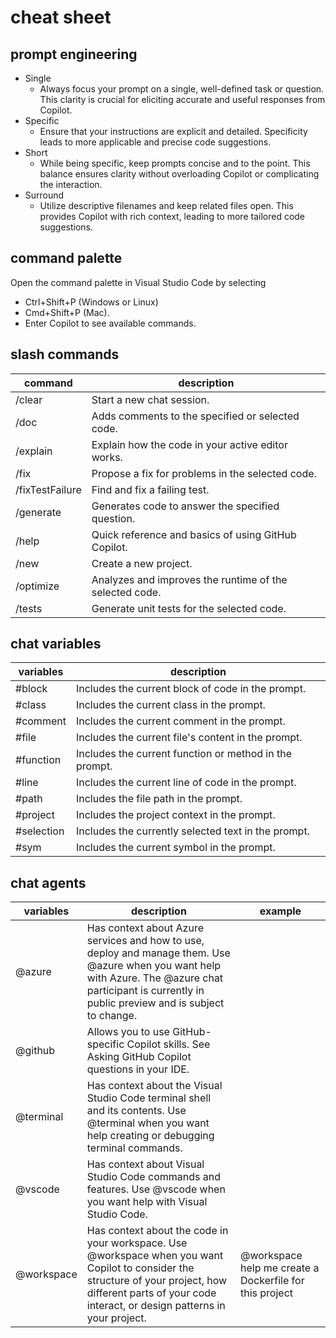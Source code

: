 # cheat sheet

## prompt engineering

- Single
  - Always focus your prompt on a single, well-defined task or question. This clarity is crucial for eliciting accurate and useful responses from Copilot.
- Specific
  - Ensure that your instructions are explicit and detailed. Specificity leads to more applicable and precise code suggestions.
- Short
  - While being specific, keep prompts concise and to the point. This balance ensures clarity without overloading Copilot or complicating the interaction.
- Surround
  - Utilize descriptive filenames and keep related files open. This provides Copilot with rich context, leading to more tailored code suggestions.

## command palette

Open the command palette in Visual Studio Code by selecting

- Ctrl+Shift+P (Windows or Linux)
- Cmd+Shift+P (Mac).
- Enter Copilot to see available commands.

## slash commands

| command | description |
| -------- | ------- |
| /clear | Start a new chat session. |
| /doc | Adds comments to the specified or selected code. |
| /explain | Explain how the code in your active editor works. |
| /fix | Propose a fix for problems in the selected code. |
| /fixTestFailure | Find and fix a failing test. |
| /generate | Generates code to answer the specified question. |
| /help | Quick reference and basics of using GitHub Copilot. |
| /new | Create a new project. |
| /optimize | Analyzes and improves the runtime of the selected code. |
| /tests | Generate unit tests for the selected code. |

## chat variables

| variables | description |
| -------- | ------- |
| #block | Includes the current block of code in the prompt. |
| #class | Includes the current class in the prompt. |
| #comment | Includes the current comment in the prompt. |
| #file | Includes the current file's content in the prompt. |
| #function | Includes the current function or method in the prompt. |
| #line | Includes the current line of code in the prompt. |
| #path | Includes the file path in the prompt. |
| #project | Includes the project context in the prompt. |
| #selection | Includes the currently selected text in the prompt. |
| #sym | Includes the current symbol in the prompt. |

## chat agents

| variables | description | example |
| -------- | ------- | ------- |
| @azure | Has context about Azure services and how to use, deploy and manage them. Use @azure when you want help with Azure. The @azure chat participant is currently in public preview and is subject to change. | |
| @github | Allows you to use GitHub-specific Copilot skills. See Asking GitHub Copilot questions in your IDE. | |
| @terminal | Has context about the Visual Studio Code terminal shell and its contents. Use @terminal when you want help creating or debugging terminal commands. | |
| @vscode | Has context about Visual Studio Code commands and features. Use @vscode when you want help with Visual Studio Code. | |
| @workspace | Has context about the code in your workspace. Use @workspace when you want Copilot to consider the structure of your project, how different parts of your code interact, or design patterns in your project. | @workspace help me create a Dockerfile for this project |
